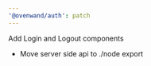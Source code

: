 ```yaml
---
'@ovenwand/auth': patch
---
```


Add Login and Logout components

- Move server side api to ./node export
